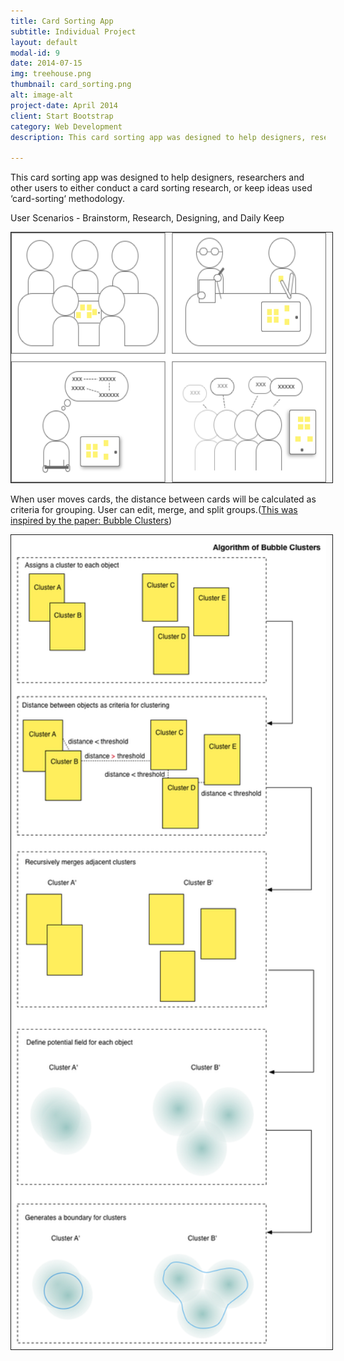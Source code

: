 ```yaml
---
title: Card Sorting App
subtitle: Individual Project
layout: default
modal-id: 9
date: 2014-07-15
img: treehouse.png
thumbnail: card_sorting.png
alt: image-alt
project-date: April 2014
client: Start Bootstrap
category: Web Development
description: This card sorting app was designed to help designers, researchers and other users to either conduct a card sorting research, or keep ideas used ‘card-sorting‘  methodology.

---
```

This card sorting app was designed to help designers, researchers and other users to either conduct a card sorting research, or keep ideas used ‘card-sorting‘  methodology.

User Scenarios - Brainstorm, Research, Designing, and Daily Keep 
 
<img src="img/portfolio/card_sorting/all.png" height="400px" border="1px" style="PADDING-RIGHT: 10px" class="img-responsive img-centered">

When user moves cards, the distance between cards will be calculated as criteria for grouping. User can  edit, merge, and split groups.([This was inspired by the paper: Bubble Clusters](http://www-ui.is.s.u-tokyo.ac.jp/~takeo/papers/watanabe_uist2007_bubble.pdf))

<img src="img/portfolio/card_sorting/Bubble_Clusters.png" width="600px" border="1px" style="PADDING-RIGHT: 10px" class="img-responsive img-centered">



<script>
  (function(i,s,o,g,r,a,m){i['GoogleAnalyticsObject']=r;i[r]=i[r]||function(){
  (i[r].q=i[r].q||[]).push(arguments)},i[r].l=1*new Date();a=s.createElement(o),
  m=s.getElementsByTagName(o)[0];a.async=1;a.src=g;m.parentNode.insertBefore(a,m)
  })(window,document,'script','//www.google-analytics.com/analytics.js','ga');

  ga('create', 'UA-57711404-1', 'auto');
  ga('send', 'pageview');

</script>